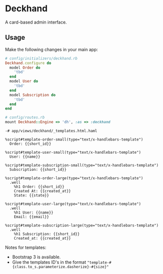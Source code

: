 # Deckhand

A card-based admin interface.


## Usage

Make the following changes in your main app:

```ruby
# config/initializers/deckhand.rb
Deckhand.configure do
  model Order do
    'tbd'
  end
  model User do
    'tbd'
  end
  model Subscription do
    'tbd'
  end
end
```

```ruby
# config/routes.rb
mount Deckhand::Engine => 'dh', :as => :deckhand
```

```haml
-# app/views/deckhand/_templates.html.haml

%script#template-order-small(type="text/x-handlebars-template")
  Order: {{short_id}}

%script#template-user-small(type="text/x-handlebars-template")
  User: {{name}}

%script#template-subscription-small(type="text/x-handlebars-template")
  Subscription: {{short_id}}

%script#template-order-large(type="text/x-handlebars-template")
  .well
    %h1 Order: {{short_id}}
    Created At: {{created_at}}
    State: {{state}}

%script#template-user-large(type="text/x-handlebars-template")
  .well
    %h1 User: {{name}}
    Email: {{email}}

%script#template-subscription-large(type="text/x-handlebars-template")
  .well
    %h1 Subscription: {{short_id}}
    Created_at: {{created_at}}
```

Notes for templates:
 * Bootstrap 3 is available.
 * Give the templates ID's in the format `"template-#{class.to_s.parameterize.dasherize}-#{size}"`
